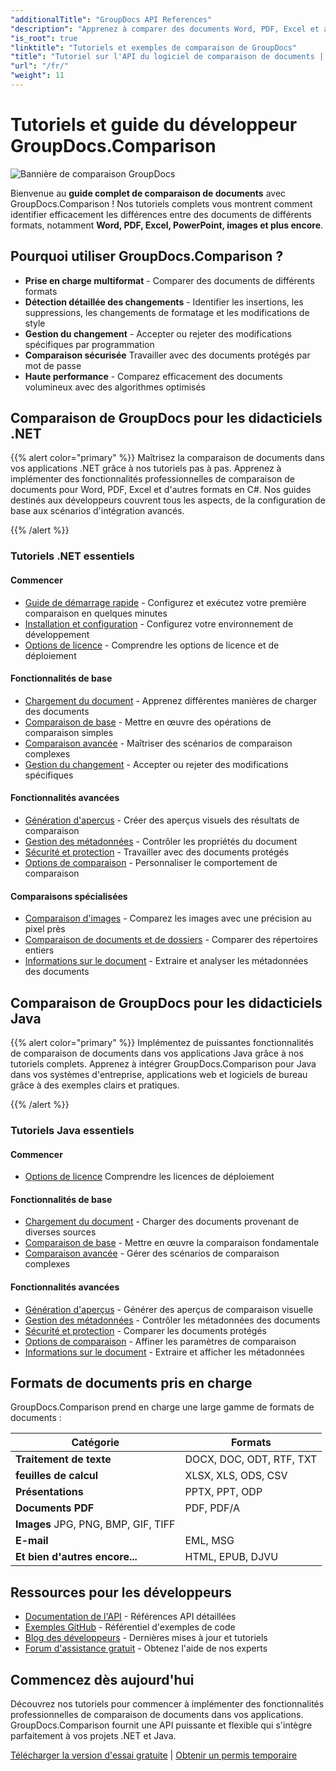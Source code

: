 ```yaml
---
"additionalTitle": "GroupDocs API References"
"description": "Apprenez à comparer des documents Word, PDF, Excel et autres formats avec l'API GroupDocs.Comparison. Tutoriels pas à pas pour les développeurs .NET et Java avec des exemples de code."
"is_root": true
"linktitle": "Tutoriels et exemples de comparaison de GroupDocs"
"title": "Tutoriel sur l'API du logiciel de comparaison de documents | GroupDocs.Comparison"
"url": "/fr/"
"weight": 11
---
```


# Tutoriels et guide du développeur GroupDocs.Comparison

![Bannière de comparaison GroupDocs](./groupdocs-comparison-net.svg)

Bienvenue au **guide complet de comparaison de documents** avec GroupDocs.Comparison ! Nos tutoriels complets vous montrent comment identifier efficacement les différences entre des documents de différents formats, notamment **Word, PDF, Excel, PowerPoint, images et plus encore**.

## Pourquoi utiliser GroupDocs.Comparison ?

- **Prise en charge multiformat** - Comparer des documents de différents formats
- **Détection détaillée des changements** - Identifier les insertions, les suppressions, les changements de formatage et les modifications de style
- **Gestion du changement** - Accepter ou rejeter des modifications spécifiques par programmation
- **Comparaison sécurisée** Travailler avec des documents protégés par mot de passe
- **Haute performance** - Comparez efficacement des documents volumineux avec des algorithmes optimisés

## Comparaison de GroupDocs pour les didacticiels .NET

{{% alert color="primary" %}}
Maîtrisez la comparaison de documents dans vos applications .NET grâce à nos tutoriels pas à pas. Apprenez à implémenter des fonctionnalités professionnelles de comparaison de documents pour Word, PDF, Excel et d'autres formats en C#. Nos guides destinés aux développeurs couvrent tous les aspects, de la configuration de base aux scénarios d'intégration avancés.

{{% /alert %}}

### Tutoriels .NET essentiels

<div class="row">
<div class="col-md-6">

#### Commencer
- [Guide de démarrage rapide](./net/quick-start/) - Configurez et exécutez votre première comparaison en quelques minutes
- [Installation et configuration](./net/getting-started/) - Configurez votre environnement de développement
- [Options de licence](./net/licensing-configuration/) - Comprendre les options de licence et de déploiement

#### Fonctionnalités de base
- [Chargement du document](./net/document-loading/) - Apprenez différentes manières de charger des documents
- [Comparaison de base](./net/basic-comparison/) - Mettre en œuvre des opérations de comparaison simples
- [Comparaison avancée](./net/advanced-comparison/) - Maîtriser des scénarios de comparaison complexes
- [Gestion du changement](./net/change-management/) - Accepter ou rejeter des modifications spécifiques

</div>
<div class="col-md-6">

#### Fonctionnalités avancées
- [Génération d'aperçus](./net/preview-generation/) - Créer des aperçus visuels des résultats de comparaison
- [Gestion des métadonnées](./net/metadata-management/) - Contrôler les propriétés du document
- [Sécurité et protection](./net/security-protection/) - Travailler avec des documents protégés
- [Options de comparaison](./net/comparison-options/) - Personnaliser le comportement de comparaison

#### Comparaisons spécialisées
- [Comparaison d'images](./net/image-comparison/) - Comparez les images avec une précision au pixel près
- [Comparaison de documents et de dossiers](./net/documents-and-folder-comparison/) - Comparer des répertoires entiers
- [Informations sur le document](./net/document-information/) - Extraire et analyser les métadonnées des documents

</div>
</div>

## Comparaison de GroupDocs pour les didacticiels Java

{{% alert color="primary" %}}
Implémentez de puissantes fonctionnalités de comparaison de documents dans vos applications Java grâce à nos tutoriels complets. Apprenez à intégrer GroupDocs.Comparison pour Java dans vos systèmes d'entreprise, applications web et logiciels de bureau grâce à des exemples clairs et pratiques.

{{% /alert %}}

### Tutoriels Java essentiels

<div class="row">
<div class="col-md-6">

#### Commencer
- [Options de licence](./java/licensing-configuration) Comprendre les licences de déploiement

#### Fonctionnalités de base
- [Chargement du document](./java/document-loading/) - Charger des documents provenant de diverses sources
- [Comparaison de base](./java/basic-comparison/) - Mettre en œuvre la comparaison fondamentale
- [Comparaison avancée](./java/advanced-comparison/) - Gérer des scénarios de comparaison complexes

</div>
<div class="col-md-6">

#### Fonctionnalités avancées
- [Génération d'aperçus](./java/preview-generation/) - Générer des aperçus de comparaison visuelle
- [Gestion des métadonnées](./java/metadata-management/) - Contrôler les métadonnées des documents
- [Sécurité et protection](./java/security-protection/) - Comparer les documents protégés
- [Options de comparaison](./java/comparison-options/) - Affiner les paramètres de comparaison
- [Informations sur le document](./java/document-information) - Extraire et afficher les métadonnées

</div>
</div>

## Formats de documents pris en charge

GroupDocs.Comparison prend en charge une large gamme de formats de documents :

| Catégorie | Formats |
|----------|---------|
| **Traitement de texte** | DOCX, DOC, ODT, RTF, TXT |
| **feuilles de calcul** | XLSX, XLS, ODS, CSV |
| **Présentations** | PPTX, PPT, ODP |
| **Documents PDF** | PDF, PDF/A |
| **Images** JPG, PNG, BMP, GIF, TIFF |
| **E-mail** | EML, MSG |
| **Et bien d'autres encore...** | HTML, EPUB, DJVU |

## Ressources pour les développeurs

- [Documentation de l'API](https://reference.groupdocs.com/comparison/) - Références API détaillées
- [Exemples GitHub](https://github.com/groupdocs-comparison/) - Référentiel d'exemples de code
- [Blog des développeurs](https://blog.groupdocs.com/category/comparison/) - Dernières mises à jour et tutoriels
- [Forum d'assistance gratuit](https://forum.groupdocs.com/c/comparison/) - Obtenez l'aide de nos experts

## Commencez dès aujourd'hui

Découvrez nos tutoriels pour commencer à implémenter des fonctionnalités professionnelles de comparaison de documents dans vos applications. GroupDocs.Comparison fournit une API puissante et flexible qui s'intègre parfaitement à vos projets .NET et Java.

[Télécharger la version d'essai gratuite](https://releases.groupdocs.com/comparison) | [Obtenir un permis temporaire](https://purchase.groupdocs.com/temporary-license)